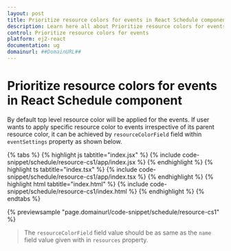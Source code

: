 ```yaml
---
layout: post
title: Prioritize resource colors for events in React Schedule component | Syncfusion
description: Learn here all about Prioritize resource colors for events in Syncfusion React Schedule component of Syncfusion Essential JS 2 and more.
control: Prioritize resource colors for events 
platform: ej2-react
documentation: ug
domainurl: ##DomainURL##
---
```


# Prioritize resource colors for events in React Schedule component

By default top level resource color will be applied for the events. If user wants to apply specific resource color to events irrespective of its parent resource color, it can be achieved by `resourceColorField` field within `eventSettings` property as shown below.

{% tabs %}
{% highlight js tabtitle="index.jsx" %}
{% include code-snippet/schedule/resource-cs1/app/index.jsx %}
{% endhighlight %}
{% highlight ts tabtitle="index.tsx" %}
{% include code-snippet/schedule/resource-cs1/app/index.tsx %}
{% endhighlight %}
{% highlight html tabtitle="index.html" %}
{% include code-snippet/schedule/resource-cs1/index.html %}
{% endhighlight %}
{% endtabs %}
        
{% previewsample "page.domainurl/code-snippet/schedule/resource-cs1" %}

> The `resourceColorField` field value should be as same as the `name` field value given with in `resources` property.